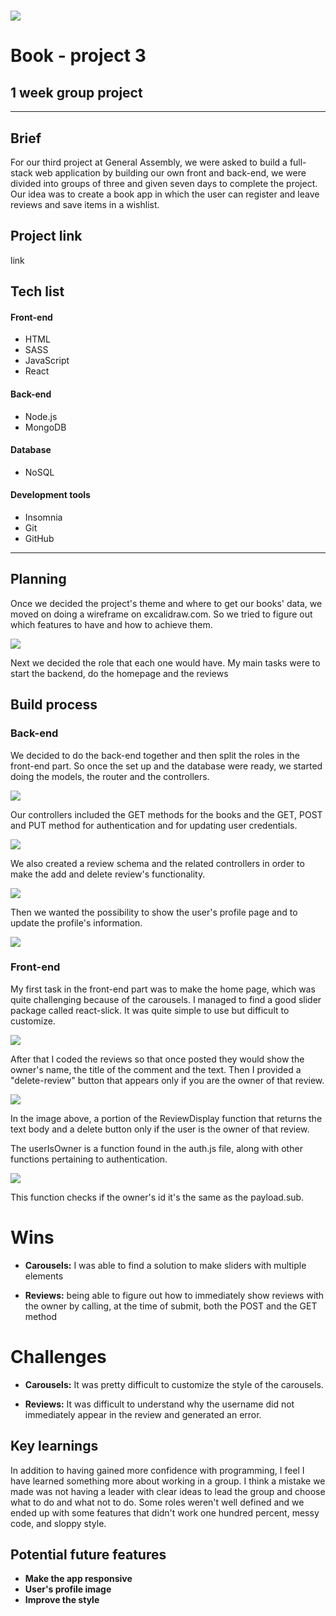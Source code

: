 # ![](https://ga-dash.s3.amazonaws.com/production/assets/logo-9f88ae6c9c3871690e33280fcf557f33.png)
# Book - project 3
## 1 week group project
---
## Brief
For our third project at General Assembly, we were asked to build a full-stack web application by building our own front and back-end, we were divided into groups of three and given seven days to complete the project.
Our idea was to create a book app in which the user can register and leave reviews and save items in a wishlist.

## Project link
link

## Tech list
#### Front-end

* HTML
* SASS
* JavaScript
* React

#### Back-end
* Node.js
* MongoDB

#### Database
* NoSQL

#### Development tools
* Insomnia
* Git
* GitHub

---

## Planning
Once we decided the project's theme and where to get our books' data, we moved on doing a wireframe on excalidraw.com. 
So we tried to figure out which features to have and how to achieve them. 

<div>
<img src="readme-images/wireframe.png">
</div>

Next we decided the role that each one would have. 
My main tasks were to start the backend, do the homepage and the reviews 

## Build process
### Back-end

We decided to do the back-end together and then split the roles in the front-end part. 
So once the set up and the database were ready, we started doing the models, the router and the controllers.  

<div>
<img src="readme-images/backend1.png">
</div>

Our controllers included the GET methods for the books and the GET, POST and PUT method for authentication and for updating user credentials.

<div>
<img src="readme-images/controllers.png">
</div>

We also created a review schema and the related controllers in order to make the add and delete review's functionality. 

<div>
<img src="readme-images/controllers.png">
</div>

Then we wanted the possibility to show the user's profile page and to update the profile's information.

<div>
<img src="readme-images/reviews-back-end.png">
</div>

### Front-end
My first task in the front-end part was to make the home page, which was quite challenging because of the carousels. 
I managed to find a good slider package called react-slick. It was quite simple to use but difficult to customize. 

<div>
<img src="readme-images/home.png">
</div>

After that I coded the reviews so that once posted they would show the owner's name, the title of the comment and the text. Then I provided a "delete-review" button that appears only if you are the owner of that review. 

<div>
<img src="readme-images/reviews-front-end.png">
</div>

In the image above, a portion of the ReviewDisplay function that returns the text body and a delete button only if the user is the owner of that review.

The userIsOwner is a function found in the auth.js file, along with other functions pertaining to authentication. 

<div>
<img src="readme-images/user-is-owner.PNG">
</div>

This function checks if the owner's id it's the same as the payload.sub. 

# Wins 

- **Carousels:** I was able to find a solution to make sliders with multiple elements

- **Reviews:** being able to figure out how to immediately show reviews with the owner by calling, at the time of submit, both the POST and the GET method

# Challenges

- **Carousels:** It was pretty difficult to customize the style of the carousels. 

- **Reviews:** It was difficult to understand why the username did not immediately appear in the review and generated an error.

## Key learnings

In addition to having gained more confidence with programming, I feel I have learned something more about working in a group. I think a mistake we made was not having a leader with clear ideas to lead the group and choose what to do and what not to do. Some roles weren't well defined and we ended up with some features that didn't work one hundred percent, messy code, and sloppy style. 

## Potential future features
- **Make the app responsive**
- **User's profile image**
- **Improve the style**
